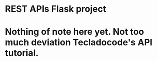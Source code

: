# REST APIs Flask project

# Nothing of note here yet. Not too much deviation Tecladocode's API tutorial.
